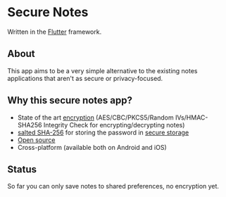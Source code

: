 # Secure Notes

Written in the [Flutter](https://flutter.io/) framework.

## About
This app aims to be a very simple alternative to the existing notes applications that aren't as secure or privacy-focused. 

## Why this secure notes app?
* State of the art [encryption](https://pub.dartlang.org/packages/flutter_string_encryption) (AES/CBC/PKCS5/Random IVs/HMAC-SHA256 Integrity Check for encrypting/decrypting notes)
* [salted SHA-256](https://pub.dartlang.org/packages/crypt) for storing the password in [secure storage](https://pub.dartlang.org/packages/flutter_secure_storage)
* [Open source](https://github.com/robberth/secureNotesApp)
* Cross-platform (available both on Android and iOS)

## Status
So far you can only save notes to shared preferences, no encryption yet. 
